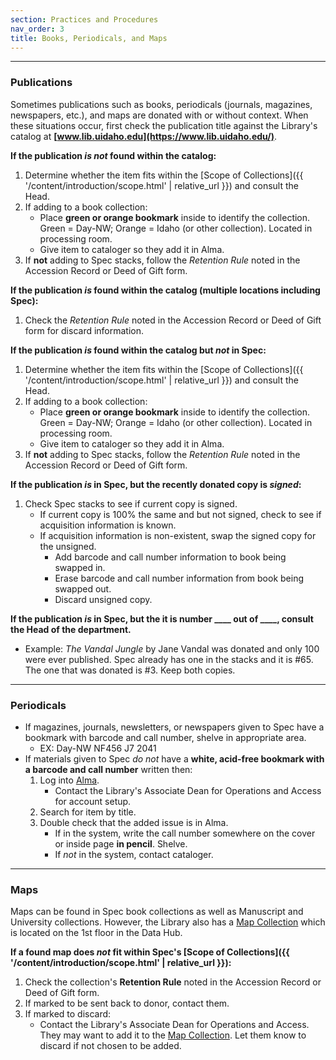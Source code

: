 ```yaml
---
section: Practices and Procedures
nav_order: 3
title: Books, Periodicals, and Maps
---
```

---
### Publications

Sometimes publications such as books, periodicals (journals, magazines, newspapers, etc.), and maps are donated with or without context. When these situations occur, first check the publication title against the Library's catalog at **[www.lib.uidaho.edu](https://www.lib.uidaho.edu/)**. 

**If the publication *is not* found within the catalog:**
1. Determine whether the item fits within the [Scope of Collections]({{ '/content/introduction/scope.html' | relative_url }}) and consult the Head.
2. If adding to a book collection:
    - Place **green or orange bookmark** inside to identify the collection. Green = Day-NW; Orange = Idaho (or other collection). Located in processing room.
    - Give item to cataloger so they add it in Alma.
3. If **not** adding to Spec stacks, follow the *Retention Rule* noted in the Accession Record or Deed of Gift form.

**If the publication *is* found within the catalog (multiple locations including Spec):**
1. Check the *Retention Rule* noted in the Accession Record or Deed of Gift form for discard information.

**If the publication *is* found within the catalog but *not* in Spec:**
1. Determine whether the item fits within the [Scope of Collections]({{ '/content/introduction/scope.html' | relative_url }}) and consult the Head.
2. If adding to a book collection:
    - Place **green or orange bookmark** inside to identify the collection. Green = Day-NW; Orange = Idaho (or other collection). Located in processing room.
    - Give item to cataloger so they add it in Alma.
3. If **not** adding to Spec stacks, follow the *Retention Rule* noted in the Accession Record or Deed of Gift form.

**If the publication *is* in Spec, but the recently donated copy is *signed*:**
1. Check Spec stacks to see if current copy is signed. 
    - If current copy is 100% the same and but not signed, check to see if acquisition information is known.
    - If acquisition information is non-existent, swap the signed copy for the unsigned.
        - Add barcode and call number information to book being swapped in.
        - Erase barcode and call number information from book being swapped out.
        - Discard unsigned copy.

**If the publication *is* in Spec, but the it is number ____ out of ____, consult the Head of the department.**
   - Example: *The Vandal Jungle* by Jane Vandal was donated and only 100 were ever published. Spec already has one in the stacks and it is #65. The one that was donated is #3. Keep both copies.

---
### Periodicals
- If magazines, journals, newsletters, or newspapers given to Spec have a bookmark with barcode and call number, shelve in appropriate area.
    - EX: Day-NW NF456 J7 2041
- If materials given to Spec *do not* have a **white, acid-free bookmark with a barcode and call number** written then:
    1. Log into [Alma](https://alliance-uidaho.alma.exlibrisgroup.com/ng/).
        - Contact the Library's Associate Dean for Operations and Access for account setup.
    2. Search for item by title.
    3. Double check that the added issue is in Alma.
        - If in the system, write the call number somewhere on the cover or inside page **in pencil**. Shelve.
        - If *not* in the system, contact cataloger.

---
### Maps

Maps can be found in Spec book collections as well as Manuscript and University collections. However, the Library also has a [Map Collection](https://www.lib.uidaho.edu/find/maps/) which is located on the 1st floor in the Data Hub. 

**If a found map does *not* fit within Spec's [Scope of Collections]({{ '/content/introduction/scope.html' | relative_url }}):**
1. Check the collection's **Retention Rule** noted in the Accession Record or Deed of Gift form.
2. If marked to be sent back to donor, contact them.
3. If marked to discard:
    - Contact the Library's Associate Dean for Operations and Access. They may want to add it to the [Map Collection](https://www.lib.uidaho.edu/find/maps/). Let them know to discard if not chosen to be added.